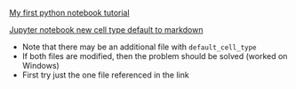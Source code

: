 [My first python notebook tutorial](http://www.firstpythonnotebook.org/index.html)

[Jupyter notebook new cell type default to markdown](https://stackoverflow.com/questions/40382454/jupyter-notebook-new-cell-type-default)

* Note that there may be an additional file with `default_cell_type`
* If both files are modified, then the problem should be solved (worked on Windows)
* First try just the one file referenced in the link